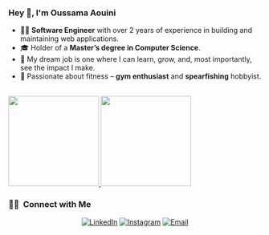 ### Hey 👋, I'm Oussama Aouini

- 👨‍💻 **Software Engineer** with over 2 years of experience in building and maintaining web applications.
- 🎓 Holder of a **Master’s degree in Computer Science**.
- 🌟 My dream job is one where I can learn, grow, and, most importantly, see the impact I make.
- 💪 Passionate about fitness – **gym enthusiast** and **spearfishing** hobbyist.

<br/>

<a href="https://github.com/oussama-aouini">
  <img height="180em" src="https://github-readme-stats.vercel.app/api?username=oussama-aouini&theme=dracula&show_icons=true" />
  <img height="180em" src="https://github-readme-stats.vercel.app/api/top-langs/?username=oussama-aouini&theme=dracula&layout=compact" />
</a>

<br/>

<h3> 🤝🏻 &nbsp;Connect with Me </h3>

<p align="center">
<a href="https://www.linkedin.com/in/oussama-aouini/"><img alt="LinkedIn" src="https://img.shields.io/badge/LinkedIn-Oussama%20Aouini-blue?style=flat-square&logo=linkedin"></a>
<a href="https://twitter.com/oussama_aouini_"><img alt="Instagram" src="https://img.shields.io/badge/Twitter-oussama_aouini_-blue?style=flat-square&logo=twitter"></a>
<a href="mailto:oussama.aouini.dev@gmail.com"><img alt="Email" src="https://img.shields.io/badge/Email-oussama.aouini.dev@gmail.com-blue?style=flat-square&logo=gmail"></a>
</p>
